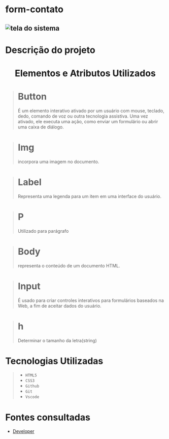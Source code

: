 # form-contato
<h2><h2>

![tela do sistema](Formul%C3%A1rio-contato.png)
# Descrição do projeto



<h1 align = "center">

Elementos e Atributos Utilizados

</h1>

># Button 
>É um elemento interativo ativado por um usuário com mouse, teclado, dedo, comando de voz ou outra tecnologia assistiva. Uma vez ativado, ele executa uma ação, como enviar um formulário ou abrir uma caixa de diálogo.

># Img
>incorpora uma imagem no documento.

># Label
>Representa uma legenda para um item em uma interface do usuário.

># P
>Utilizado para parágrafo

># Body
>representa o conteúdo de um documento HTML.

># Input
>É usado para criar controles interativos para formulários baseados na Web, a fim de aceitar dados do usuário.

># h
>Determinar o tamanho da letra(string)

# Tecnologias Utilizadas
>* ``HTML5``
>* ``CSS3``
>* ``Github`` 
>* ``Git``
>* ``Vscode``

# Fontes consultadas
* [Developer](https://developer.mozilla.org/en-US/docs/Web/HTML/Element/input)



